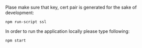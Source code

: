  Plase make sure that key, cert pair is generated for the sake of development: 
 ```
 npm run-script ssl
 ```
 
 In order to run the application locally please type following: 
 ```
 npm start
 ```
